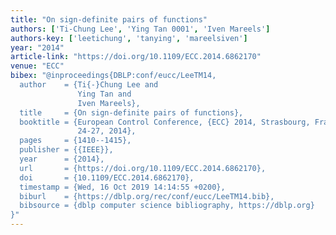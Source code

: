 ```yaml
---
title: "On sign-definite pairs of functions"
authors: ['Ti-Chung Lee', 'Ying Tan 0001', 'Iven Mareels']
authors-key: ['leetichung', 'tanying', 'mareelsiven']
year: "2014"
article-link: "https://doi.org/10.1109/ECC.2014.6862170"
venue: "ECC"
bibex: "@inproceedings{DBLP:conf/eucc/LeeTM14,
  author    = {Ti{-}Chung Lee and
               Ying Tan and
               Iven Mareels},
  title     = {On sign-definite pairs of functions},
  booktitle = {European Control Conference, {ECC} 2014, Strasbourg, France, June
               24-27, 2014},
  pages     = {1410--1415},
  publisher = {{IEEE}},
  year      = {2014},
  url       = {https://doi.org/10.1109/ECC.2014.6862170},
  doi       = {10.1109/ECC.2014.6862170},
  timestamp = {Wed, 16 Oct 2019 14:14:55 +0200},
  biburl    = {https://dblp.org/rec/conf/eucc/LeeTM14.bib},
  bibsource = {dblp computer science bibliography, https://dblp.org}
}"
---
```

